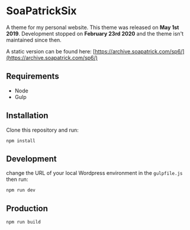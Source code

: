 SoaPatrickSix
=============

A theme for my personal website. This theme was released on **May 1st 2019**. Development stopped on **February 23rd 2020** and the theme isn't maintained since then.

A static version can be found here: [https://archive.soapatrick.com/sp6/](https://archive.soapatrick.com/sp6/)

## Requirements

- Node
- Gulp

## Installation

Clone this repository and run:

```
npm install
```

## Development

change the URL of your local Wordpress environment in the `gulpfile.js` then run:

```
npm run dev
```

## Production

```
npm run build
```
